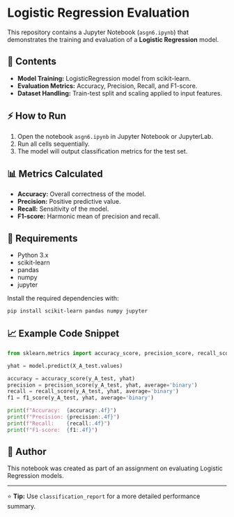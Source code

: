 # Logistic Regression Evaluation

This repository contains a Jupyter Notebook (`asgn6.ipynb`) that demonstrates the training and evaluation of a **Logistic Regression** model.

## 📌 Contents
- **Model Training:** LogisticRegression model from scikit-learn.
- **Evaluation Metrics:** Accuracy, Precision, Recall, and F1-score.
- **Dataset Handling:** Train-test split and scaling applied to input features.

## ⚡ How to Run
1. Open the notebook `asgn6.ipynb` in Jupyter Notebook or JupyterLab.
2. Run all cells sequentially.
3. The model will output classification metrics for the test set.

## 📊 Metrics Calculated
- **Accuracy:** Overall correctness of the model.
- **Precision:** Positive predictive value.
- **Recall:** Sensitivity of the model.
- **F1-score:** Harmonic mean of precision and recall.

## 🧰 Requirements
- Python 3.x
- scikit-learn
- pandas
- numpy
- jupyter

Install the required dependencies with:
```bash
pip install scikit-learn pandas numpy jupyter
```

## 📈 Example Code Snippet
```python
from sklearn.metrics import accuracy_score, precision_score, recall_score, f1_score

yhat = model.predict(X_A_test.values)

accuracy = accuracy_score(y_A_test, yhat)
precision = precision_score(y_A_test, yhat, average='binary')
recall = recall_score(y_A_test, yhat, average='binary')
f1 = f1_score(y_A_test, yhat, average='binary')

print(f"Accuracy:  {accuracy:.4f}")
print(f"Precision: {precision:.4f}")
print(f"Recall:    {recall:.4f}")
print(f"F1-score:  {f1:.4f}")
```

## 📝 Author
This notebook was created as part of an assignment on evaluating Logistic Regression models.

---
⭐ **Tip:** Use `classification_report` for a more detailed performance summary.
